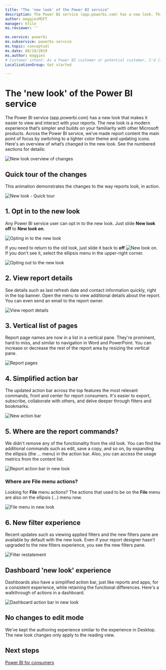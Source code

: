 ```yaml
---
title: "The 'new look' of the Power BI service"
description: The Power BI service (app.powerbi.com) has a new look. This article describes how to navigate reports using the new look. 
author: maggiesMSFT
manager: kfile
ms.reviewer: ''

ms.service: powerbi
ms.subservice: powerbi-service
ms.topic: conceptual
ms.date: 08/19/2019
ms.author: maggies
# Customer intent: As a Power BI customer or potential customer, I'd like to know what the differences are between the previous look of the Power BI service and the new look
LocalizationGroup: Get started

---
```

# The 'new look' of the Power BI service

The Power BI service (app.powerbi.com) has a new look that makes it easier to view and interact with your reports. The new look is a modern experience that’s simpler and builds on your familiarity with other Microsoft products. Across the Power BI service, we’ve made report content the main point of focus by switching to a lighter color theme and updating icons. Here's an overview of what’s changed in the new look. See the numbered sections for details:

![New look overview of changes](media/service-new-look/power-bi-new-look-changes.png)

## Quick tour of the changes

This animation demonstrates the changes to the way reports look, in action.

![New look - Quick tour](media/service-new-look/power-bi-new-look-quick-tour.gif)

## 1. Opt in to the new look

Any Power BI service user can opt in to the new look. Just slide **New look off** to **New look on**.

![Opting in to the new look](media/service-new-look/power-bi-new-look-off.png)

If you need to return to the old look, just slide it back to **off** ![New look on](media/service-new-look/power-bi-new-look-toggle-on.png). If you don't see it, select the ellipsis menu in the upper-right corner.

![Opting out to the new look](media/service-new-look/power-bi-new-look-on.png)

## 2. View report details 

See details such as last refresh date and contact information quickly, right in the top banner.  Open the menu to view additional details about the report. You can even send an email to the report owner.

![View report details](media/service-new-look/power-bi-new-look-metadata.png)

## 3. Vertical list of pages 
Report page names are now in a list in a vertical pane. They're prominent, hard to miss, and similar to navigation in Word and PowerPoint. You can increase or decrease the rest of the report area by resizing the vertical pane.

![Report pages](media/service-new-look/power-bi-new-look-report-pages.png)

## 4. Simplified action bar 

The updated action bar across the top features the most relevant commands, front and center for report consumers. It's easier to export, subscribe, collaborate with others, and delve deeper through filters and bookmarks.

![New action bar](media/service-new-look/power-bi-new-look-action-bar.png)

## 5. Where are the report commands?

We didn't remove any of the functionality from the old look. You can find the additional commands such as edit, save a copy, and so on, by expanding the ellipsis (the ... menu) in the action bar. Also, you can access the usage metrics from the content list.

![Report action bar in new look](media/service-new-look/power-bi-report-action-bar-new-look.gif)

### Where are File menu actions?

Looking for **File** menu actions? The actions that used to be on the **File** menu are also on the ellipsis (...) menu now. 

![File menu in new look](media/service-new-look/power-bi-file-menu-new-look.gif)

## 6. New filter experience

Recent updates such as viewing applied filters and the new filters pane are available by default with the new look. Even if your report designer hasn't upgraded to the new filters experience, you see the new filters pane.

![Filter restatement](media/service-new-look/power-bi-new-look-filters.png)

## Dashboard 'new look' experience 

Dashboards also have a simplified action bar, just like reports and apps, for a consistent experience, while retaining the functional differences. Here's a walkthrough of actions in a dashboard.
 
![Dashboard action bar in new look](media/service-new-look/power-bi-dashboard-action-bar-new-look.gif)

## No changes to edit mode 

We’ve kept the authoring experience similar to the experience in Desktop. The new look changes only apply to the reading view.

## Next steps

[Power BI for consumers](consumer/end-user-consumer.md)

